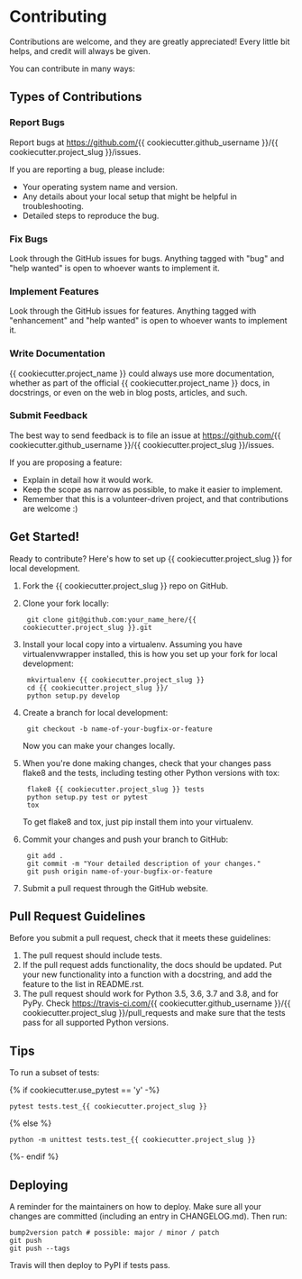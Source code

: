 # Contributing

Contributions are welcome, and they are greatly appreciated! Every
little bit helps, and credit will always be given.

You can contribute in many ways:

## Types of Contributions

### Report Bugs

Report bugs at <https://github.com/>{{ cookiecutter.github_username
}}/{{ cookiecutter.project_slug }}/issues.

If you are reporting a bug, please include:

- Your operating system name and version.
- Any details about your local setup that might be helpful in troubleshooting.
- Detailed steps to reproduce the bug.

### Fix Bugs

Look through the GitHub issues for bugs. Anything tagged with "bug" and
"help wanted" is open to whoever wants to implement it.

### Implement Features

Look through the GitHub issues for features. Anything tagged with
"enhancement" and "help wanted" is open to whoever wants to implement
it.

### Write Documentation

{{ cookiecutter.project_name }} could always use more documentation,
whether as part of the official {{ cookiecutter.project_name }} docs,
in docstrings, or even on the web in blog posts, articles, and such.

### Submit Feedback

The best way to send feedback is to file an issue at
<https://github.com/>{{ cookiecutter.github_username }}/{{
cookiecutter.project_slug }}/issues.

If you are proposing a feature:

- Explain in detail how it would work.
- Keep the scope as narrow as possible, to make it easier to
    implement.
- Remember that this is a volunteer-driven project, and that
    contributions are welcome :)

## Get Started!

Ready to contribute? Here's how to set up
{{ cookiecutter.project_slug }} for local development.

1. Fork the {{ cookiecutter.project_slug }} repo on GitHub.
2. Clone your fork locally:

        git clone git@github.com:your_name_here/{{ cookiecutter.project_slug }}.git

3. Install your local copy into a virtualenv. Assuming you have
    virtualenvwrapper installed, this is how you set up your fork for
    local development:

        mkvirtualenv {{ cookiecutter.project_slug }}
        cd {{ cookiecutter.project_slug }}/
        python setup.py develop

4. Create a branch for local development:

        git checkout -b name-of-your-bugfix-or-feature

    Now you can make your changes locally.

5. When you're done making changes, check that your changes pass flake8
    and the tests, including testing other Python versions with tox:

        flake8 {{ cookiecutter.project_slug }} tests
        python setup.py test or pytest
        tox

    To get flake8 and tox, just pip install them into your virtualenv.

6. Commit your changes and push your branch to GitHub:

        git add .
        git commit -m "Your detailed description of your changes."
        git push origin name-of-your-bugfix-or-feature

7. Submit a pull request through the GitHub website.

## Pull Request Guidelines

Before you submit a pull request, check that it meets these guidelines:

1. The pull request should include tests.
2. If the pull request adds functionality, the docs should be updated.
    Put your new functionality into a function with a docstring, and add
    the feature to the list in README.rst.
3. The pull request should work for Python 3.5, 3.6, 3.7 and 3.8, and
    for PyPy. Check <https://travis-ci.com/>{{
    cookiecutter.github_username }}/{{ cookiecutter.project_slug
    }}/pull_requests and make sure that the tests pass for all
    supported Python versions.

## Tips

To run a subset of tests:

{% if cookiecutter.use_pytest == 'y' -%}

    pytest tests.test_{{ cookiecutter.project_slug }}

{% else %}

    python -m unittest tests.test_{{ cookiecutter.project_slug }}

{%- endif %}

## Deploying

A reminder for the maintainers on how to deploy. Make sure all your
changes are committed (including an entry in CHANGELOG.md). Then run:

    bump2version patch # possible: major / minor / patch
    git push
    git push --tags

Travis will then deploy to PyPI if tests pass.
